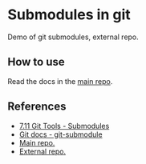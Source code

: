 # Submodules in git
Demo of git submodules, external repo.

## How to use

Read the docs in the [main repo](https://github.com/Marfullsen/demo_submodules_main).

## References
- [7.11 Git Tools - Submodules](https://git-scm.com/book/en/v2/Git-Tools-Submodules)
- [Git docs - git-submodule](https://git-scm.com/docs/git-submodule)
- [Main repo.](https://github.com/Marfullsen/demo_submodules_main.git)
- [External repo.](https://github.com/Marfullsen/demo_submodules_external.git)
